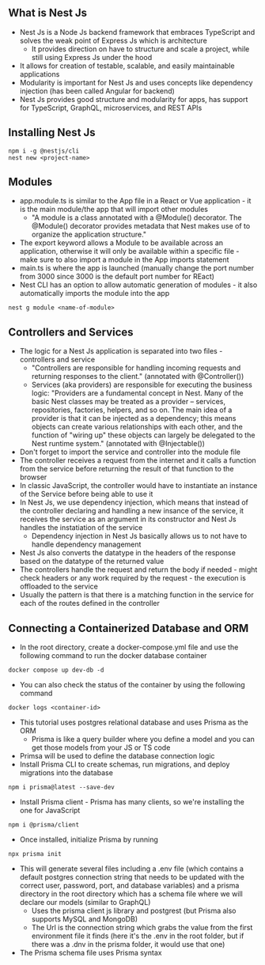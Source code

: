 ## What is Nest Js
* Nest Js is a Node Js backend framework that embraces TypeScript and solves the weak point of Express Js which is architecture
    * It provides direction on have to structure and scale a project, while still using Express Js under the hood
* It allows for creation of testable, scalable, and easily maintainable applications
* Modularity is important for Nest Js and uses concepts like dependency injection (has been called Angular for backend)
* Nest Js provides good structure and modularity for apps, has support for TypeScript, GraphQL, microservices, and REST APIs

## Installing Nest Js
```
npm i -g @nestjs/cli
nest new <project-name>
```

## Modules
* app.module.ts is similar to the App file in a React or Vue application - it is the main module/the app that will import other modules
    * "A module is a class annotated with a @Module() decorator. The @Module() decorator provides metadata that Nest makes use of to organize the application structure."
* The export keyword allows a Module to be available across an application, otherwise it will only be available within a specific file - make sure to also import a module in the App imports statement
* main.ts is where the app is launched (manually change the port number from 3000 since 3000 is the default port number for REact)
* Nest CLI has an option to allow automatic generation of modules - it also automatically imports the module into the app
```
nest g module <name-of-module>
```

## Controllers and Services
* The logic for a Nest Js application is separated into two files - controllers and service
    * "Controllers are responsible for handling incoming requests and returning responses to the client." (annotated with @Controller())
    * Services (aka providers) are responsible for executing the business logic: "Providers are a fundamental concept in Nest. Many of the basic Nest classes may be treated as a provider – services, repositories, factories, helpers, and so on. The main idea of a provider is that it can be injected as a dependency; this means objects can create various relationships with each other, and the function of "wiring up" these objects can largely be delegated to the Nest runtime system." (annotated with @Injectable())
* Don't forget to import the service and controller into the module file
* The controller receives a request from the internet and it calls a function from the service before returning the result of that function to the browser
* In classic JavaScript, the controller would have to instantiate an instance of the Service before being able to use it
* In Nest Js, we use dependency injection, which means that instead of the controller declaring and handling a new insance of the service, it receives the service as an argument in its constructor and Nest Js handles the instatiation of the service
    * Dependency injection in Nest Js basically allows us to not have to handle dependency management
* Nest Js also converts the datatype in the headers of the response based on the datatype of the returned value
* The controllers handle the request and return the body if needed - might check headers or any work required by the request - the execution is offloaded to the service
* Usually the pattern is that there is a matching function in the service for each of the routes defined in the controller

## Connecting a Containerized Database and ORM
* In the root directory, create a docker-compose.yml file and use the following command to run the docker database container
```
docker compose up dev-db -d
```
* You can also check the status of the container by using the following command
```
docker logs <container-id>
```
* This tutorial uses postgres relational database and uses Prisma as the ORM
    * Prisma is like a query builder where you define a model and you can get those models from your JS or TS code
* Primsa will be used to define the database connection logic
* Install Prisma CLI to create schemas, run migrations, and deploy migrations into the database
```
npm i prisma@latest --save-dev
```
* Install Prisma client - Prisma has many clients, so we're installing the one for JavaScript
```
npm i @prisma/client
```
* Once installed, initialize Prisma by running
```
npx prisma init
```
* This will generate several files including a .env file (which contains a default postgres connection string that needs to be updated with the correct user, password, port, and database variables) and a prisma directory in the root directory which has a schema file where we will declare our models (similar to GraphQL)
    * Uses the prisma client js library and postgrest (but Prisma also supports MySQL and MongoDB)
    * The Url is the connection string which grabs the value from the first environment file it finds (here it's the .env in the root folder, but if there was a .dnv in the prisma folder, it would use that one)
* The Prisma schema file uses Prisma syntax
